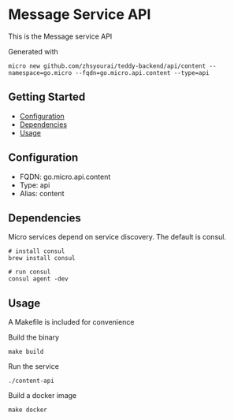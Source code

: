 # Message Service API

This is the Message service API

Generated with

```
micro new github.com/zhsyourai/teddy-backend/api/content --namespace=go.micro --fqdn=go.micro.api.content --type=api
```

## Getting Started

- [Configuration](#configuration)
- [Dependencies](#dependencies)
- [Usage](#usage)

## Configuration

- FQDN: go.micro.api.content
- Type: api
- Alias: content

## Dependencies

Micro services depend on service discovery. The default is consul.

```
# install consul
brew install consul

# run consul
consul agent -dev
```

## Usage

A Makefile is included for convenience

Build the binary

```
make build
```

Run the service
```
./content-api
```

Build a docker image
```
make docker
```